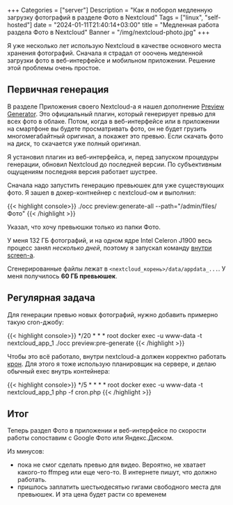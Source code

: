 +++
Categories = ["server"]
Description = "Как я поборол медленную загрузку фотографий в разделе Фото в Nextcloud"
Tags = ["linux", "self-hosted"]
date = "2024-01-11T21:40:14+03:00"
title = "Медленная работа раздела Фото в Nextcloud"
Banner = "/img/nextcloud-photo.jpg"
+++

Я уже несколько лет использую Nextcloud в качестве основного места хранения фотографий. Сначала я страдал от ооочень медленной загрузки фото в веб-интерфейсе и мобильном приложении. Решение этой проблемы очень простое.

<!--more-->
## Первичная генерация

В разделе Приложения своего Nextcloud-а я нашел дополнение [Preview Generator](https://github.com/nextcloud/previewgenerator). Это официальный плагин, который генерирует превью для всех фото в облаке. Потом, когда в веб-интерфейсе или в приложении на смартфоне вы будете просматривать фото, он не будет грузить многомегабайтный оригинал, а покажет это превью. Если скачать фото на диск, то скачается уже полный оригинал. 

Я установил плагин из веб-интерфейса, и, перед запуском процедуры генерации, обновил Nextcloud до последней версии. По субъективным ощущениям последняя версия работает шустрее.

Сначала надо запустить генерацию превьюшек для уже существующих фото. Я зашел в докер-контнейнер с nextcloud-ом и выполнил:

{{< highlight console>}}
./occ preview:generate-all --path="/admin/files/Фото"
{{< /highlight >}}

Указал, что хочу превьюшки только из папки Фото.

У меня 132 ГБ фотографий, и на одном ядре Intel Celeron J1900 весь процесс занял *несколько дней*, поэтому я запускал команду [внутри screen-а](/post/screen-cheatsheet/).

Сгенерированные файлы лежат в `<nextcloud_корень>/data/appdata_...`. У меня получилось **60 ГБ превьюшек**. 

## Регулярная задача

Для генерации превью новых фотографий, нужно добавить примерно такую cron-джобу:

{{< highlight console>}}
*/20 * * * root docker exec -u www-data -t nextcloud_app_1 ./occ preview:pre-generate
{{< /highlight >}}

Чтобы это всё работало, внутри nextcloud-а должен корректно работать [крон](https://docs.nextcloud.com/server/latest/admin_manual/configuration_server/background_jobs_configuration.html). Для этого я тоже использую планировщик на сервере, и делаю обычный exec внутрь контейнера:

{{< highlight console>}}
*/5 * * * * root docker exec -u www-data -t nextcloud_app_1 php -f cron.php
{{< /highlight >}}

## Итог

Теперь раздел Фото в приложении и веб-интерфейсе по скорости работы сопоставим с Google Фото или Яндекс.Диском. 

Из минусов: 
* пока не смог сделать превью для видео. Вероятно, не хватает какого-то ffmpeg или еще чего-то. В интернете пишут, что должно работать.
* пришлось заплатить шестьюдесятью гигами свободного места для превьюшек. И эта цена будет расти со временем


